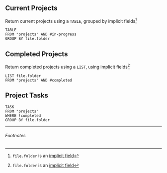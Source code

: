 ## Current Projects
Return current projects using a `TABLE`, grouped by implicit fields[^1]
```dataview
TABLE
FROM "projects" AND #in-progress
GROUP BY file.folder
```

## Completed Projects
Return completed projects using a `LIST`, using implicit fields[^1]
```dataview
LIST file.folder 
FROM "projects" AND #completed 
```

## Project Tasks
```dataview
TASK
FROM "projects"
WHERE !completed
GROUP BY file.folder
```


---
###### Footnotes
[^1]:`file.folder` is an [implicit field](https://blacksmithgu.github.io/obsidian-dataview/data-annotation/#implicit-fields) 